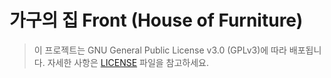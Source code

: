 # 가구의 집 Front (House of Furniture)
> 이 프로젝트는 GNU General Public License v3.0 (GPLv3)에 따라 배포됩니다.
> 자세한 사항은 [LICENSE](LICENSE) 파일을 참고하세요.
